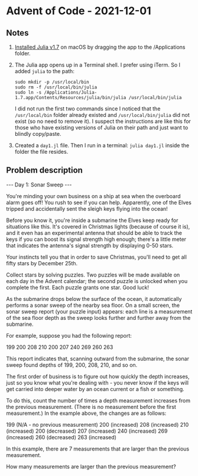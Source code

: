 # Advent of Code - 2021-12-01
## Notes

1. [Installed Julia v1.7]( https://julialang.org/downloads/) on macOS by dragging the app to the /Applications folder.
1. The Julia app opens up in a Terminal shell. I prefer using iTerm. So I added `julia` to the path:
   
   ```
   sudo mkdir -p /usr/local/bin
   sudo rm -f /usr/local/bin/julia
   sudo ln -s /Applications/Julia-1.7.app/Contents/Resources/julia/bin/julia /usr/local/bin/julia
   ```
   
   I did not run the first two commands since I noticed that the `/usr/local/bin` folder already existed and `/usr/local/bin/julia` did not exist (so no need to remove it). I suspect the instructions are like this for those who have existing versions of Julia on their path and just want to blindly copy/paste.
1. Created a `day1.jl` file. Then I run in a terminal: `julia day1.jl` inside the folder the file resides.

## Problem description
--- Day 1: Sonar Sweep ---

You're minding your own business on a ship at sea when the overboard alarm goes off! You rush to see if you can help. Apparently, one of the Elves tripped and accidentally sent the sleigh keys flying into the ocean!

Before you know it, you're inside a submarine the Elves keep ready for situations like this. It's covered in Christmas lights (because of course it is), and it even has an experimental antenna that should be able to track the keys if you can boost its signal strength high enough; there's a little meter that indicates the antenna's signal strength by displaying 0-50 stars.

Your instincts tell you that in order to save Christmas, you'll need to get all fifty stars by December 25th.

Collect stars by solving puzzles. Two puzzles will be made available on each day in the Advent calendar; the second puzzle is unlocked when you complete the first. Each puzzle grants one star. Good luck!

As the submarine drops below the surface of the ocean, it automatically performs a sonar sweep of the nearby sea floor. On a small screen, the sonar sweep report (your puzzle input) appears: each line is a measurement of the sea floor depth as the sweep looks further and further away from the submarine.

For example, suppose you had the following report:

199
200
208
210
200
207
240
269
260
263

This report indicates that, scanning outward from the submarine, the sonar sweep found depths of 199, 200, 208, 210, and so on.

The first order of business is to figure out how quickly the depth increases, just so you know what you're dealing with - you never know if the keys will get carried into deeper water by an ocean current or a fish or something.

To do this, count the number of times a depth measurement increases from the previous measurement. (There is no measurement before the first measurement.) In the example above, the changes are as follows:

199 (N/A - no previous measurement)
200 (increased)
208 (increased)
210 (increased)
200 (decreased)
207 (increased)
240 (increased)
269 (increased)
260 (decreased)
263 (increased)

In this example, there are 7 measurements that are larger than the previous measurement.

How many measurements are larger than the previous measurement?
